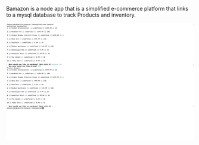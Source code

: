 Bamazon is a node app that is a simplified e-commerce platform that links to a mysql database to track Products and inventory.

![alt text](https://github.com/JamesBaine/bamazon/blob/master/Screen%20Shot%202017-07-30%20at%208.49.57%20PM.png)



